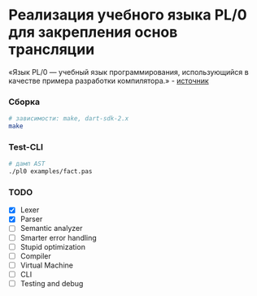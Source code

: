 
# Реализация учебного языка PL/0 для закрепления основ трансляции

«‎Язык PL/0 — учебный язык программирования, использующийся в качестве примера разработки компилятора.» - [источник](http://progopedia.ru/language/pl0/)

### Сборка
```bash
# зависимости: make, dart-sdk-2.x
make
```

### Test-CLI
```bash
# дамп AST
./pl0 examples/fact.pas
```

### TODO
- [x] Lexer
- [x] Parser
- [ ] Semantic analyzer
- [ ] Smarter error handling
- [ ] Stupid optimization
- [ ] Compiler
- [ ] Virtual Machine
- [ ] CLI
- [ ] Testing and debug
